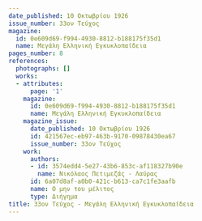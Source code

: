 ```yaml
---
date_published: 10 Οκτωβρίου 1926
issue_number: 33ον Τεύχος
magazine:
  id: 0e609d69-f994-4930-8812-b188175f35d1
  name: Μεγάλη Ελληνική Εγκυκλοπαίδεια
pages_number: 8
references:
  photographs: []
  works:
  - attributes:
      page: '1'
    magazine:
      id: 0e609d69-f994-4930-8812-b188175f35d1
      name: Μεγάλη Ελληνική Εγκυκλοπαίδεια
    magazine_issue:
      date_published: 10 Οκτωβρίου 1926
      id: 421567ec-eb97-463b-9170-09878430ea67
      issue_number: 33ον Τεύχος
    work:
      authors:
      - id: 3574edd4-5e27-43b6-853c-af118327b90e
        name: Νικόλαος Πετιμεζάς - Λαύρας
      id: 6a07d8af-a0b0-421c-b613-ca7c1fe3aafb
      name: Ο μην του μέλιτος
      type: Διήγημα
title: 33ον Τεύχος - Μεγάλη Ελληνική Εγκυκλοπαίδεια
---
```


